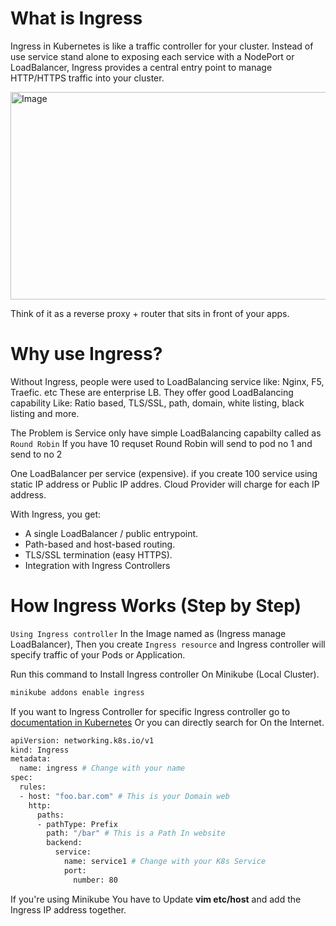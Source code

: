 # What is Ingress

Ingress in Kubernetes is like a traffic controller for your cluster. Instead of use service stand alone to exposing each service with a NodePort or LoadBalancer, Ingress provides a central entry point to manage HTTP/HTTPS traffic into your cluster.


<img width="815" height="332" alt="Image" src="https://github.com/user-attachments/assets/9709538f-0d36-4d33-8d37-02fe36e2597b" />


Think of it as a reverse proxy + router that sits in front of your apps.

# Why use Ingress?

Without Ingress, people were used to LoadBalancing service like: Nginx, F5, Traefic. etc These are enterprise LB. 
They offer good LoadBalancing capability Like: 
Ratio based, TLS/SSL, path, domain, white listing,  black listing and more.

The Problem is Service only have simple LoadBalancing capabilty called as ``Round Robin`` If you have 10 requset Round Robin will send to pod no 1 and send to no 2 

One LoadBalancer per service (expensive). if you create 100 service using static IP address or Public IP addres. Cloud Provider will charge for each IP address.

With Ingress, you get:

- A single LoadBalancer / public entrypoint.
- Path-based and host-based routing.
- TLS/SSL termination (easy HTTPS).
- Integration with Ingress Controllers 

# How Ingress Works (Step by Step)
``Using Ingress controller`` In the Image named as (Ingress manage LoadBalancer), Then you create ``Ingress resource`` and Ingress controller will specify traffic of your Pods or Application.

Run this command to Install Ingress controller On Minikube (Local Cluster). 
```bash
minikube addons enable ingress
```

If you want to Ingress Controller for specific Ingress controller go to [documentation in Kubernetes](https://kubernetes.io/docs/concepts/services-networking/ingress-controllers/) Or you can directly search for On the Internet.


```bash
apiVersion: networking.k8s.io/v1
kind: Ingress
metadata:
  name: ingress # Change with your name
spec:
  rules:
  - host: "foo.bar.com" # This is your Domain web
    http:
      paths:
      - pathType: Prefix
        path: "/bar" # This is a Path In website
        backend:
          service:
            name: service1 # Change with your K8s Service
            port:
              number: 80
```


If you're using Minikube You have to Update **vim etc/host** and add the Ingress IP address together.